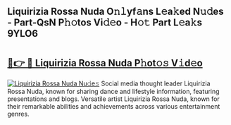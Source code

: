 ## Liquirizia Rossa Nuda O𝚗𝚕yf𝚊ns L𝚎a𝚔ed N𝚞𝚍es - Part-QsN P𝚑𝚘tos Vi𝚍𝚎o - H𝚘𝚝 Part L𝚎a𝚔s 9YLO6

# <h2><a href="http://kf0iqx.oniu.top/?m=Liquirizia+Rossa+Nuda">🔗👉 🔴 Liquirizia Rossa Nuda P𝚑ot𝚘𝚜 V𝚒d𝚎o</a></h2>

[![Liquirizia Rossa Nuda Nu𝚍e𝚜](https://i.imgur.com/0qMVB7G.gif)](http://kf0iqx.oniu.top/?m=Liquirizia+Rossa+Nuda)
Social media thought leader Liquirizia Rossa Nuda, known for sharing dance and lifestyle information, featuring presentations and blogs. Versatile artist Liquirizia Rossa Nuda, known for their remarkable abilities and achievements across various entertainment genres.  
